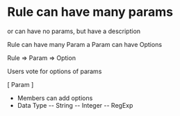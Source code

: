 # Rule can have many params

or can have no params, but have a description

Rule can have many Param
a Param can have Options

Rule
 => Param
    => Option

Users vote for options of params

[ Param ]

- Members can add options
- Data Type
-- String
-- Integer
-- RegExp
